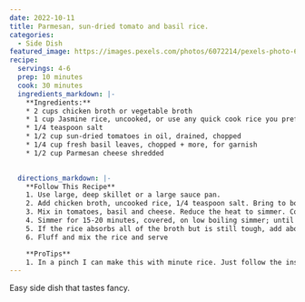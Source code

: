 ```yaml
---
date: 2022-10-11
title: Parmesan, sun-dried tomato and basil rice.
categories:
  - Side Dish
featured_image: https://images.pexels.com/photos/6072214/pexels-photo-6072214.jpeg?auto=compress&cs=tinysrgb&w=1260&h=750&dpr=2
recipe:
  servings: 4-6
  prep: 10 minutes
  cook: 30 minutes
  ingredients_markdown: |-
    **Ingredients:**
    * 2 cups chicken broth or vegetable broth
    * 1 cup Jasmine rice, uncooked, or use any quick cook rice you prefer
    * 1/4 teaspoon salt
    * 1/2 cup sun-dried tomatoes in oil, drained, chopped
    * 1/4 cup fresh basil leaves, chopped + more, for garnish
    * 1/2 cup Parmesan cheese shredded

  
  directions_markdown: |-
    **Follow This Recipe**
    1. Use large, deep skillet or a large sauce pan.
    2. Add chicken broth, uncooked rice, 1/4 teaspoon salt. Bring to boil. 
    3. Mix in tomatoes, basil and cheese. Reduce the heat to simmer. Cover the skillet with the lid. 
    4. Simmer for 15-20 minutes, covered, on low boiling simmer; until the rice is cooked through. 
    5. If the rice absorbs all of the broth but is still tough, add about 1/2 cup water to the rice
    6. Fluff and mix the rice and serve

    **ProTips**
    1. In a pinch I can make this with minute rice. Just follow the instructions on the package using broth to subsittue for water.
---
```

Easy side dish that tastes fancy.